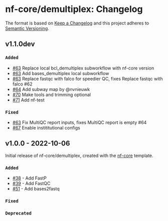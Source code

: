 # nf-core/demultiplex: Changelog

The format is based on [Keep a Changelog](https://keepachangelog.com/en/1.0.0/)
and this project adheres to [Semantic Versioning](https://semver.org/spec/v2.0.0.html).

## v1.1.0dev

### `Added`

- [#63](https://github.com/nf-core/demultiplex/pull/63) Replace local bcl_demultiplex subworkflow with nf-core version
- [#63](https://github.com/nf-core/demultiplex/pull/63) Add bases_demultiplex local subworkflow
- [#63](https://github.com/nf-core/demultiplex/pull/63) Replace fastqc with falco for speedier QC, fixes Replace fastqc with falco #62
- [#64](https://github.com/nf-core/demultiplex/pull/64) Add subway map by @nvnieuwk
- [#70](https://github.com/nf-core/demultiplex/pull/70) Make tools and trimming optional
- [#71](https://github.com/nf-core/demultiplex/pull/71) Add nf-test

### `Fixed`

- [#63](https://github.com/nf-core/demultiplex/pull/63) Fix MultiQC report inputs, fixes MultiQC report is empty #64
- [#67](https://github.com/nf-core/demultiplex/pull/67) Enable instititutional configs

## v1.0.0 - 2022-10-06

Initial release of nf-core/demultiplex, created with the [nf-core](https://nf-co.re/) template.

### `Added`

- [#38](https://github.com/nf-core/demultiplex/pull/38) - Add FastP
- [#39](https://github.com/nf-core/demultiplex/pull/39) - Add FastQC
- [#51](https://github.com/nf-core/demultiplex/pull/51) - Add bases2fastq

### `Fixed`

### `Deprecated`
